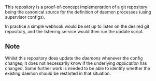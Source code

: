 This repository is a proof-of-concept implementation of a git repository being the canonical source for the definition of daemon processes (using supervisor configs).

In practice a simple webhook would be set up to listen on the desired git repository, and the listening service would then run the update script.


## Note

Whilst this repository does update the *daemons* whenever the config changes, it does not necessarily know if the underlying *application* has changed.
Some further work is needed to be able to identify whether the existing daemon should be restarted in that situation.
